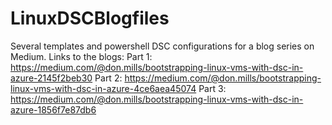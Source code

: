 # LinuxDSCBlogfiles
Several templates and powershell DSC configurations for a blog series on Medium.
Links to the blogs:
Part 1: https://medium.com/@don.mills/bootstrapping-linux-vms-with-dsc-in-azure-2145f2beb30
Part 2: https://medium.com/@don.mills/bootstrapping-linux-vms-with-dsc-in-azure-4ce6aea45074
Part 3: https://medium.com/@don.mills/bootstrapping-linux-vms-with-dsc-in-azure-1856f7e87db6
